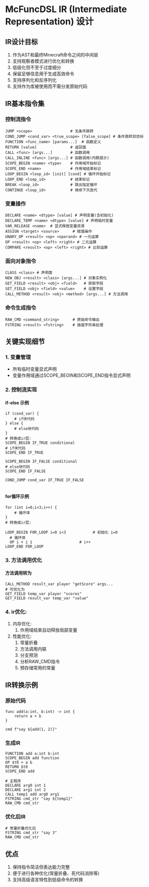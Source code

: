 # McFuncDSL IR (Intermediate Representation) 设计

## IR设计目标

1. 作为AST和最终Minecraft命令之间的中间层
2. 支持观察者模式进行优化和转换
3. 低级化但不至于过度细分
4. 保留足够信息用于生成高效命令
5. 支持序列化和反序列化
6. 支持作为库被使用而不需分发原始代码

## IR基本指令集

### 控制流指令

```
JUMP <scope>                 # 无条件跳转
COND_JUMP <cond_var> <true_scope> [false_scope] # 条件跳转双目标
FUNCTION <func_name> [params...]  # 函数定义
RETURN [value]               # 返回值
CALL <func> [args...]        # 函数调用
CALL_INLINE <func> [args...] # 函数调用(内联提示)
SCOPE_BEGIN <name> <type>    # 作用域开始标记
SCOPE_END <name>             # 作用域结束标记
LOOP_BEGIN <loop_id> [init] [cond] # 循环开始标记
LOOP_END <loop_id>           # 结束标记
BREAK <loop_id>              # 跳出指定循环
CONTINUE <loop_id>           # 继续下次迭代
```

### 变量操作

```
DECLARE <name> <dtype> [value] # 声明变量(含初始化)
DECLARE_TEMP <name> <dtype> [value] # 声明临时变量
VAR_RELEASE <name>  # 显式释放变量资源
ASSIGN <target> <source>      # 赋值操作
UNARY_OP <result> <op> <operand> # 一元运算
OP <result> <op> <left> <right> # 二元运算
COMPARE <result> <op> <left> <right> # 比较运算
```

### 面向对象指令

``` 
CLASS <class> # 声明类
NEW_OBJ <result> <class> [args...] # 对象实例化
GET_FIELD <result> <obj> <field>   # 获取字段
SET_FIELD <obj> <field> <value>    # 设置字段
CALL_METHOD <result> <obj> <method> [args...] # 方法调用
```

### 命令生成指令

```
RAW_CMD <command_string>      # 原始命令输出
FSTRING <result> <fstring>    # 插值字符串处理
```

<!-- TODO:考虑将FSTRING拆分成多指令 -->

## 关键实现细节

### 1. 变量管理

- 所有临时变量显式声明
- 变量作用域通过SCOPE_BEGIN和SCOPE_END指令显式声明

### 2. 控制流实现

#### if-else 示例

```
if (cond_var) {
    # if块代码
} else {
    # else块代码
}
# 转换成ir层:
SCOPE_BEGIN IF_TRUE conditional
# if块代码
SCOPE_END IF_TRUE

SCOPE_BEGIN IF_FALSE conditional
# else块代码
SCOPE_END IF_FALSE

COND_JUMP cond_var IF_TRUE IF_FALSE


```

#### for循环示例

```
for (int i=0;i<3;i++) {
    # 循环体
}
# 转换成ir层:

LOOP_BEGIN FOR_LOOP i=0 i<3            # 初始化 i=0
  # 循环体
  OP i + i 1                     # i++
LOOP_END FOR_LOOP

```

### 3. 方法调用优化

#### 方法调用转为

```
CALL_METHOD result_var player "getScore" args...
# 可优化为
GET_FIELD temp_var player "scores"
GET_FIELD result_var temp_var "value"
```

### 4. ir优化:

1. 内存优化:
    1. 作用域结束自动释放局部变量
2. 性能优化:
    1. 常量折叠
    2. 方法调用内联
    3. 分支预测
    4. 分析RAW_CMD指令
    5. 预存储常用的常量

## IR转换示例

### 原始代码

```
func add(a:int, b:int) -> int {
    return a + b
}

cmd f"say ${add(1, 2)}"
```

### 生成IR

```
FUNCTION add a:int b:int
SCOPE_BEGIN add function
OP $t0 + a b
RETURN $t0
SCOPE_END add

# 主程序
DECLARE arg0 int 1
DECLARE arg1 int 2
CALL temp1 add arg0 arg1
FSTRING cmd_str "say ${temp1}"
RAW_CMD cmd_str
```

### 优化后IR

```
# 常量折叠优化后
FSTRING cmd_str "say 3"
RAW_CMD cmd_str
```

## 优点

1. 保持指令简洁但表达能力完整
2. 便于进行各种优化(常量折叠、死代码消除等)
3. 支持高级语言特性到低级命令的转换
